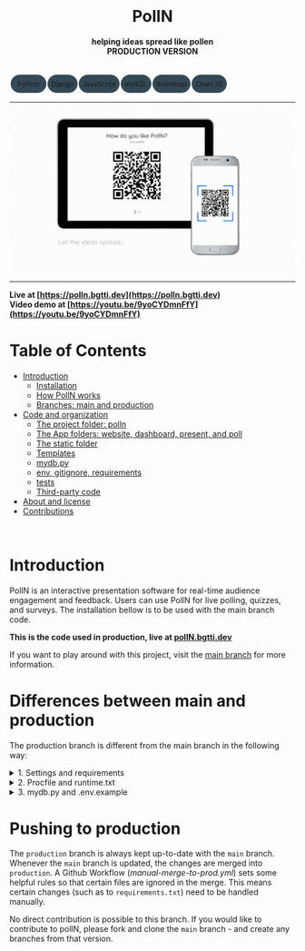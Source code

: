 <div align="center">
  <br>
  <h1><b>PollN</b></h1>
  <strong>helping ideas spread like pollen</strong> 
  <br>
  <strong>PRODUCTION VERSION</strong> 
</div>
<br>
<table align="center" style="border-collapse:separate;">
  <tr>
    <td style="background: #344955; border-radius:20px; border: 5px solid transparent"><small>Python</small></td>
    <td style="background: #344955; border-radius:20px"><small>Django</small></td>
    <td style="background: #344955; border-radius:20px"><small>JavaScript</small></td>
    <td style="background: #344955; border-radius:20px"><small>mySQL</small></td>
    <td style="background: #344955; border-radius:20px"><small>Bootstrap</small></td>
    <td style="background: #344955; border-radius:20px"><small>Chart JS</small></td>
  </tr>
</table>
<hr>

![Preview of app](static/app_preview/PollN_preview_tablet_and_phone.gif)
<hr>

**Live at [https://polln.bgtti.dev](https://polln.bgtti.dev)** 
\
**Video demo at [https://youtu.be/9yoCYDmnFfY](https://youtu.be/9yoCYDmnFfY)**

# Table of Contents
- [Introduction](#introduction)
   - [Installation](#installation)
   - [How PollN works](#how-polln-works)
   - [Branches: main and production](#branches-main-and-production)
- [Code and organization](#code-and-organization)
   - [The project folder: polln](#the-project-folder-polln)
   - [The App folders: website, dashboard, present, and poll](#the-app-folders-website-dashboard-present-and-poll)
   - [The static folder](#the-static-folder)
   - [Templates](#templates)
   - [mydb.py](#mydb.py)
   - [env, gitignore, requirements](#env-gitignore-requirements)
   - [tests](#tests)
   - [Third-party code](#third-party-code)
- [About and license](#about-and-license)
- [Contributions](#contributions)
<br>
 
# Introduction
 PollN is an interactive presentation software for real-time audience engagement and feedback.
 Users can use PollN for live polling, quizzes, and surveys. The installation bellow is to be used with the main branch code. 

 **This is the code used in production, live at [pollN.bgtti.dev](https://polln.bgtti.dev/)**

 If you want to play around with this project, visit the [main branch](https://github.com/bgtti/polln/tree/main) for more information.

# Differences between main and production

The production branch is different from the main branch in the following way:

<details>
   <summary>1. Settings and requirements</summary>

   >\
   > Production (the `production` branch) requires some specific settings (prod_settings), while other are not relevant (dev_settings).
   > These two files (prod_settings and dev_settings) are not merged automatically.
   > Similarly, the `requirements.txt` is also never automatically merged, since this could cause issues in the production environment. 
   > Example: mysql-connector-python is used in production since mysqlclient lead to many errors. django-browser-reload id not useful in production environments, so it also removed from the requirements in the `production`branch.
   > Another file that is not merged directly is templates/django_reload.html - since it is connected to django-browser-reload and could cause errors in production.
   ><br/><br/>

</details>

<details>
   <summary>2. Procfile and runtime.txt</summary>

   >\
   > These files were added as per requirements of hosting in Railway.app, and as such, they only exist in the `production` branch. 
   > 
   ><br/><br/>

</details>

<details>
   <summary>3. mydb.py and .env.example</summary>

   >\
   > The content of mydb.py is only relevant for the db creation locally, and it is not needed in production. The file therefore only exists in `main` (or other branches).
   > Similarly, .env.example is only available in the `main` branch, since it is meant to be helpful to run this app locally.
   > 
   ><br/><br/>

</details>

# Pushing to production

The `production` branch is always kept up-to-date with the `main` branch.
Whenever the `main` branch is updated, the changes are merged into `production`.
A Github Workflow (*manual-merge-to-prod.yml*) sets some helpful rules so that certain files are ignored in the merge.
This means certain changes (such as to `requirements.txt`) need to be handled manually.

No direct contribution is possible to this branch.
If you would like to contribute to pollN, please fork and clone the `main` branch - and create any branches from that version. 
